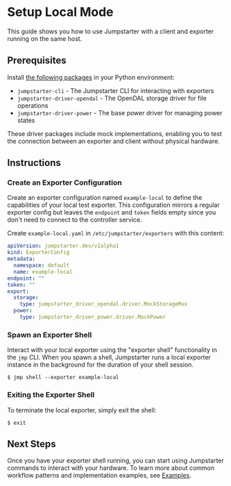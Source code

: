 # Setup Local Mode

This guide shows you how to use Jumpstarter with a client and exporter running
on the same host.

## Prerequisites

Install [the following packages](../installation/packages.md) in your Python
environment:

- `jumpstarter-cli` - The Jumpstarter CLI for interacting with exporters
- `jumpstarter-driver-opendal` - The OpenDAL storage driver for file operations
- `jumpstarter-driver-power` - The base power driver for managing power states

These driver packages include mock implementations, enabling you to test the
connection between an exporter and client without physical hardware.

## Instructions

### Create an Exporter Configuration

Create an exporter configuration named `example-local` to define the
capabilities of your local test exporter. This configuration mirrors a regular
exporter config but leaves the `endpoint` and `token` fields empty since you
don't need to connect to the controller service.

Create `example-local.yaml` in `/etc/jumpstarter/exporters` with this content:

```yaml
apiVersion: jumpstarter.dev/v1alpha1
kind: ExporterConfig
metadata:
  namespace: default
  name: example-local
endpoint: ""
token: ""
export:
  storage:
    type: jumpstarter_driver_opendal.driver.MockStorageMux
  power:
    type: jumpstarter_driver_power.driver.MockPower
```

### Spawn an Exporter Shell

Interact with your local exporter using the "exporter shell" functionality in
the `jmp` CLI. When you spawn a shell, Jumpstarter runs a local exporter
instance in the background for the duration of your shell session.

```console
$ jmp shell --exporter example-local
```

### Exiting the Exporter Shell

To terminate the local exporter, simply exit the shell:

```console
$ exit
```

## Next Steps

Once you have your exporter shell running, you can start using Jumpstarter
commands to interact with your hardware. To learn more about common workflow
patterns and implementation examples, see [Examples](./examples.md).
